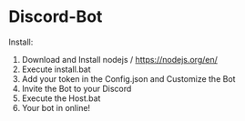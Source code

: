 # Discord-Bot

Install:
1. Download and Install nodejs / https://nodejs.org/en/
2. Execute install.bat
3. Add your token in the Config.json and Customize the Bot
4. Invite the Bot to your Discord
5. Execute the Host.bat
6. Your bot in online!
